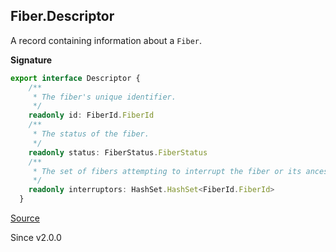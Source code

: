 ## Fiber.Descriptor

A record containing information about a `Fiber`.

**Signature**

```ts
export interface Descriptor {
    /**
     * The fiber's unique identifier.
     */
    readonly id: FiberId.FiberId
    /**
     * The status of the fiber.
     */
    readonly status: FiberStatus.FiberStatus
    /**
     * The set of fibers attempting to interrupt the fiber or its ancestors.
     */
    readonly interruptors: HashSet.HashSet<FiberId.FiberId>
  }
```

[Source](https://github.com/Effect-TS/effect/tree/main/packages/effect/src/Fiber.ts#L288)

Since v2.0.0